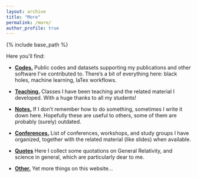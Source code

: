 ```yaml
---
layout: archive
title: "More"
permalink: /more/
author_profile: true
---
```


{% include base_path %}


Here you'll find:

- **[Codes.](/codes/)** 
Public codes and datasets supporting my publications and other software I've contributed to. There’s a bit of everything here: black holes, machine learning, laTex workflows.

- **[Teaching.](/teaching/)**
Classes I have been teaching and the related material I developed. With a huge thanks to all my students!

- **[Notes.](/notes/)**
If I don’t remember how to do something, sometimes I write it down here. Hopefully these are useful to others, some of them are probably (surely) outdated.

- **[Conferences.](/conferences/)**
List of conferences, workshops, and study groups I have organized, together with the related material (like slides) when available.

- **[Quotes](/quotes/)**
Here I collect some quotations on General Relativity, and science in general, which are particularly dear to me.

- **[Other.](/other/)**
Yet more things on this website...